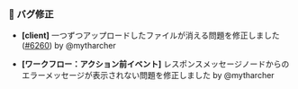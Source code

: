 ### 🐛 バグ修正

- **[client]** 一つずつアップロードしたファイルが消える問題を修正しました ([#6260](https://github.com/nocobase/nocobase/pull/6260)) by @mytharcher

- **[ワークフロー：アクション前イベント]** レスポンスメッセージノードからのエラーメッセージが表示されない問題を修正しました by @mytharcher